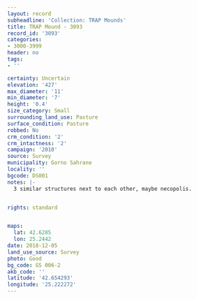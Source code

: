 ```yaml
---
layout: record
subheadline: 'Collection: TRAP Mounds'
title: TRAP Mound - 3093
record_id: '3093'
categories:
- 3000-3999
header: no
tags:
- ''

certainty: Uncertain
elevation: '427'
max_diameter: '11'
min_diameter: '7'
height: '0.4'
size_category: Small
surrounding_land_use: Pasture
surface_condition: Pasture
robbed: No
crm_condition: '2'
crm_intactness: '2'
campaign: '2010'
source: Survey
municipality: Gorno Sahrane
locality: ''
bgcode: DS001
notes: |-
  3 similar structures next to each other, maybe necopolis.


rights: standard


maps:
  lat: 42.6285
  lon: 25.2442
date: 2018-12-05
land_use_source: Survey
photo: Good
bg_code: GS 006-2
akb_code: ''
latitude: '42.654293'
longitude: '25.222272'
---
```

